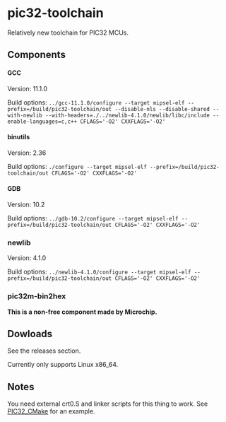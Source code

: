 # pic32-toolchain
Relatively new toolchain for PIC32 MCUs.

## Components
#### GCC
Version: 11.1.0

Build options: `../gcc-11.1.0/configure --target mipsel-elf --prefix=/build/pic32-toolchain/out --disable-nls --disable-shared --with-newlib --with-headers=./../newlib-4.1.0/newlib/libc/include --enable-languages=c,c++ CFLAGS='-O2' CXXFLAGS='-O2'`

#### binutils
Version: 2.36

Build options: `./configure --target mipsel-elf --prefix=/build/pic32-toolchain/out CFLAGS='-O2' CXXFLAGS='-O2'`

#### GDB
Version: 10.2

Build options: `../gdb-10.2/configure --target mipsel-elf --prefix=/build/pic32-toolchain/out CFLAGS='-O2' CXXFLAGS='-O2'`

### newlib
Version: 4.1.0

Build options: `../newlib-4.1.0/configure --target mipsel-elf --prefix=/build/pic32-toolchain/out CFLAGS='-O2' CXXFLAGS='-O2'`

### pic32m-bin2hex
**This is a non-free component made by Microchip.**

## Dowloads
See the releases section.

Currently only supports Linux x86_64.

## Notes
You need external crt0.S and linker scripts for this thing to work. See [PIC32_CMake](https://github.com/SudoMaker/PIC32_CMake) for an example.
